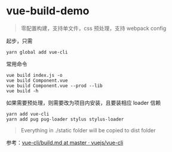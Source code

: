 # vue-build-demo
> 零配置构建，支持单文件，css 预处理，支持 webpack config

起步，只需
```
yarn global add vue-cli
```

常用命令
```
vue build index.js -o
vue build Component.vue
vue build Component.vue --prod --lib
vue build -h
```

如果需要预处理，则需要改为项目内安装，且要装相应 loader 信赖
```
yarn add vue-cli
yarn add pug pug-loader stylus stylus-loader
```

> Everything in ./static folder will be copied to dist folder

参考：[vue-cli/build.md at master · vuejs/vue-cli](https://github.com/vuejs/vue-cli/blob/master/docs/build.md)

